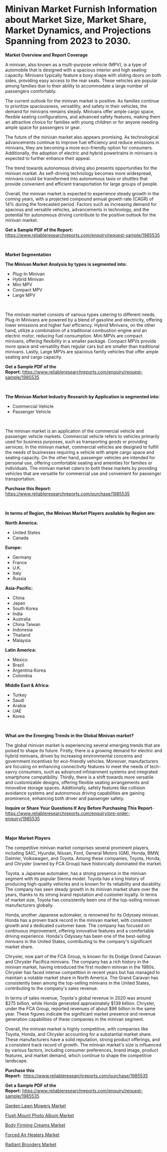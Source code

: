 <p><h1>Minivan Market Furnish Information about Market Size, Market Share, Market Dynamics, and Projections Spanning from 2023 to 2030.</h1></p><p><strong>Market Overview and Report Coverage</strong></p>
<p><p>A minivan, also known as a multi-purpose vehicle (MPV), is a type of automobile that is designed with a spacious interior and high seating capacity. Minivans typically feature a boxy shape with sliding doors on both sides, providing easy access to the rear seats. These vehicles are popular among families due to their ability to accommodate a large number of passengers comfortably.</p><p>The current outlook for the minivan market is positive. As families continue to prioritize spaciousness, versatility, and safety in their vehicles, the demand for minivans remains steady. Minivans offer ample cargo space, flexible seating configurations, and advanced safety features, making them an attractive choice for families with young children or for anyone needing ample space for passengers or gear.</p><p>The future of the minivan market also appears promising. As technological advancements continue to improve fuel efficiency and reduce emissions in minivans, they are becoming a more eco-friendly option for consumers. Additionally, the adoption of electric and hybrid powertrains in minivans is expected to further enhance their appeal.</p><p>The trend towards autonomous driving also presents opportunities for the minivan market. As self-driving technology becomes more widespread, minivans could be transformed into autonomous taxis or shuttles that provide convenient and efficient transportation for large groups of people.</p><p>Overall, the minivan market is expected to experience steady growth in the coming years, with a projected compound annual growth rate (CAGR) of 14% during the forecasted period. Factors such as increasing demand for spacious and versatile vehicles, advancements in technology, and the potential for autonomous driving contribute to the positive outlook for the minivan market.</p></p>
<p><strong>Get a Sample PDF of the Report:</strong> <a href="https://www.reliableresearchreports.com/enquiry/request-sample/1985535">https://www.reliableresearchreports.com/enquiry/request-sample/1985535</a></p>
<p>&nbsp;</p>
<p><strong>Market Segmentation</strong></p>
<p><strong>The Minivan Market Analysis by types is segmented into:</strong></p>
<p><ul><li>Plug-In Minivan</li><li>Hybrid Minivan</li><li>Mini MPV</li><li>Compact MPV</li><li>Large MPV</li></ul></p>
<p>&nbsp;</p>
<p><p>The minivan market consists of various types catering to different needs. Plug-In Minivans are powered by a blend of gasoline and electricity, offering lower emissions and higher fuel efficiency. Hybrid Minivans, on the other hand, utilize a combination of a traditional combustion engine and an electric motor, reducing fuel consumption. Mini MPVs are compact minivans, offering flexibility in a smaller package. Compact MPVs provide more space and versatility than regular cars but are smaller than traditional minivans. Lastly, Large MPVs are spacious family vehicles that offer ample seating and cargo capacity.</p></p>
<p><strong>Get a Sample PDF of the Report:</strong>&nbsp;<a href="https://www.reliableresearchreports.com/enquiry/request-sample/1985535">https://www.reliableresearchreports.com/enquiry/request-sample/1985535</a></p>
<p>&nbsp;</p>
<p><strong>The Minivan Market Industry Research by Application is segmented into:</strong></p>
<p><ul><li>Commercial Vehicle</li><li>Passenger Vehicle</li></ul></p>
<p>&nbsp;</p>
<p><p>The minivan market is an application of the commercial vehicle and passenger vehicle markets. Commercial vehicle refers to vehicles primarily used for business purposes, such as transporting goods or providing services. In the minivan market, commercial vehicles are designed to fulfill the needs of businesses requiring a vehicle with ample cargo space and seating capacity. On the other hand, passenger vehicles are intended for personal use, offering comfortable seating and amenities for families or individuals. The minivan market caters to both these markets by providing vehicles that are versatile for commercial use and convenient for passenger transportation.</p></p>
<p><strong>Purchase this Report:</strong>&nbsp; <a href="https://www.reliableresearchreports.com/purchase/1985535">https://www.reliableresearchreports.com/purchase/1985535</a></p>
<p>&nbsp;</p>
<p><strong>In terms of Region, the Minivan Market Players available by Region are:</strong></p>
<p>
    <p> <strong> North America: </strong>
        <ul>
            <li>United States</li>
            <li>Canada</li>
        </ul>
        </p> 
    <p> <strong> Europe: </strong>
        <ul>
            <li>Germany</li>
            <li>France</li>
            <li>U.K.</li>
            <li>Italy</li>
            <li>Russia</li>
        </ul>
        </p> 
    <p> <strong> Asia-Pacific: </strong>
        <ul>
            <li>China</li>
            <li>Japan</li>
            <li>South Korea</li>
            <li>India</li>
            <li>Australia</li>
            <li>China Taiwan</li>
            <li>Indonesia</li>
            <li>Thailand</li>
            <li>Malaysia</li>
        </ul>
        </p> 
    <p> <strong> Latin America: </strong>
        <ul>
            <li>Mexico</li>
            <li>Brazil</li>
            <li>Argentina Korea</li>
            <li>Colombia</li>
        </ul>
        </p> 
    <p> <strong> Middle East & Africa: </strong>
        <ul>
            <li>Turkey</li>
            <li>Saudi</li>
            <li>Arabia</li>
            <li>UAE</li>
            <li>Korea</li>
        </ul>
    </p>
    </p>
<p>&nbsp;</p>
<p><strong>What are the Emerging Trends in the Global Minivan market?</strong></p>
<p><p>The global minivan market is experiencing several emerging trends that are poised to shape its future. Firstly, there is a growing demand for electric and hybrid minivans, driven by increasing environmental concerns and government incentives for eco-friendly vehicles. Moreover, manufacturers are focusing on enhancing connectivity features to meet the needs of tech-savvy consumers, such as advanced infotainment systems and integrated smartphone compatibility. Thirdly, there is a shift towards more versatile and customizable designs, offering flexible seating arrangements and innovative storage spaces. Additionally, safety features like collision avoidance systems and autonomous driving capabilities are gaining prominence, enhancing both driver and passenger safety.</p></p>
<p><strong>Inquire or Share Your Questions If Any Before Purchasing This Report</strong>- <a href="https://www.reliableresearchreports.com/enquiry/pre-order-enquiry/1985535">https://www.reliableresearchreports.com/enquiry/pre-order-enquiry/1985535</a></p>
<p>&nbsp;</p>
<p><strong>Major Market Players</strong></p>
<p><p>The competitive minivan market comprises several prominent players, including SAIC, Hyundai, Nissan, Ford, General Motors (GM), Honda, BMW, Daimler, Volkswagen, and Toyota. Among these companies, Toyota, Honda, and Chrysler (owned by FCA Group) have historically dominated the market.</p><p>Toyota, a Japanese automaker, has a strong presence in the minivan segment with its popular Sienna model. Toyota has a long history of producing high-quality vehicles and is known for its reliability and durability. The company has seen steady growth in its minivan market share over the years, thanks to its strong brand reputation and customer loyalty. In terms of market size, Toyota has consistently been one of the top-selling minivan manufacturers globally.</p><p>Honda, another Japanese automaker, is renowned for its Odyssey minivan. Honda has a proven track record in the minivan market, with consistent growth and a dedicated customer base. The company has focused on continuous improvement, offering innovative features and a comfortable driving experience. Honda's Odyssey has been one of the best-selling minivans in the United States, contributing to the company's significant market share.</p><p>Chrysler, now part of the FCA Group, is known for its Dodge Grand Caravan and Chrysler Pacifica minivans. The company has a rich history in the minivan market, having introduced the first modern minivan in the 1980s. Chrysler has faced intense competition in recent years but has managed to maintain a notable market share in North America. The Grand Caravan has consistently been among the top-selling minivans in the United States, contributing to the company's sales revenue.</p><p>In terms of sales revenue, Toyota's global revenue in 2020 was around $275 billion, while Honda generated approximately $139 billion. Chrysler, under the FCA Group, reported revenues of about $96 billion in the same year. These figures indicate the significant market presence and revenue generation capabilities of these companies in the minivan segment.</p><p>Overall, the minivan market is highly competitive, with companies like Toyota, Honda, and Chrysler accounting for a substantial market share. These manufacturers have a solid reputation, strong product offerings, and a consistent track record of growth. The minivan market's size is influenced by various factors, including consumer preferences, brand image, product features, and market demand, which continue to shape the competitive landscape.</p></p>
<p><strong>Purchase this Report:</strong>&nbsp;&nbsp;<a href="https://www.reliableresearchreports.com/purchase/1985535">https://www.reliableresearchreports.com/purchase/1985535</a></p>
<p></p>
<p><strong>Get a Sample PDF of the Report:</strong>&nbsp;<a href="https://www.reliableresearchreports.com/enquiry/request-sample/1985535">https://www.reliableresearchreports.com/enquiry/request-sample/1985535</a></p>
<p><p><a href="https://www.linkedin.com/pulse/garden-lawn-mowers-market-size-2023-2030-global-industrial-c3uge/">Garden Lawn Mowers Market</a></p><p><a href="https://medium.com/@myrticecole/flush-mount-photo-album-market-competitive-analysis-market-trends-and-forecast-to-2030-c21fabe52766">Flush Mount Photo Album Market</a></p><p><a href="https://medium.com/@zoeyleannon2023/body-firming-creams-nbsp-market-focuses-on-market-share-size-and-projected-forecast-till-2030-1991d5fbf185">Body Firming Creams Market</a></p><p><a href="https://www.linkedin.com/pulse/forced-air-heaters-market-size-share-global-analysis-report-eymbe/">Forced Air Heaters Market</a></p><p><a href="https://www.linkedin.com/pulse/radiant-brooders-market-research-report-unlocks-analysis-financial-8btie/">Radiant Brooders Market</a></p></p>